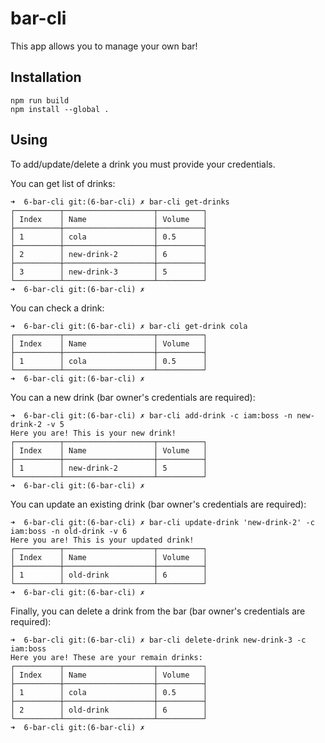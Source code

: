 # bar-cli

This app allows you to manage your own bar!

## Installation

```
npm run build
npm install --global .
```

## Using

To add/update/delete a drink you must provide your credentials.

You can get list of drinks:

```
➜  6-bar-cli git:(6-bar-cli) ✗ bar-cli get-drinks
┌──────────┬────────────────────┬──────────┐
│ Index    │ Name               │ Volume   │
├──────────┼────────────────────┼──────────┤
│ 1        │ cola               │ 0.5      │
├──────────┼────────────────────┼──────────┤
│ 2        │ new-drink-2        │ 6        │
├──────────┼────────────────────┼──────────┤
│ 3        │ new-drink-3        │ 5        │
└──────────┴────────────────────┴──────────┘
➜  6-bar-cli git:(6-bar-cli) ✗
```

You can check a drink:
```
➜  6-bar-cli git:(6-bar-cli) ✗ bar-cli get-drink cola
┌──────────┬────────────────────┬──────────┐
│ Index    │ Name               │ Volume   │
├──────────┼────────────────────┼──────────┤
│ 1        │ cola               │ 0.5      │
└──────────┴────────────────────┴──────────┘
➜  6-bar-cli git:(6-bar-cli) ✗
```

You can a new drink (bar owner's credentials are required):
```
➜  6-bar-cli git:(6-bar-cli) ✗ bar-cli add-drink -c iam:boss -n new-drink-2 -v 5
Here you are! This is your new drink!
┌──────────┬────────────────────┬──────────┐
│ Index    │ Name               │ Volume   │
├──────────┼────────────────────┼──────────┤
│ 1        │ new-drink-2        │ 5        │
└──────────┴────────────────────┴──────────┘
➜  6-bar-cli git:(6-bar-cli) ✗
```

You can update an existing drink (bar owner's credentials are required):
```
➜  6-bar-cli git:(6-bar-cli) ✗ bar-cli update-drink 'new-drink-2' -c iam:boss -n old-drink -v 6
Here you are! This is your updated drink!
┌──────────┬────────────────────┬──────────┐
│ Index    │ Name               │ Volume   │
├──────────┼────────────────────┼──────────┤
│ 1        │ old-drink          │ 6        │
└──────────┴────────────────────┴──────────┘
➜  6-bar-cli git:(6-bar-cli) ✗
```

Finally, you can delete a drink from the bar (bar owner's credentials are required):
```
➜  6-bar-cli git:(6-bar-cli) ✗ bar-cli delete-drink new-drink-3 -c iam:boss
Here you are! These are your remain drinks:
┌──────────┬────────────────────┬──────────┐
│ Index    │ Name               │ Volume   │
├──────────┼────────────────────┼──────────┤
│ 1        │ cola               │ 0.5      │
├──────────┼────────────────────┼──────────┤
│ 2        │ old-drink          │ 6        │
└──────────┴────────────────────┴──────────┘
➜  6-bar-cli git:(6-bar-cli) ✗
```
